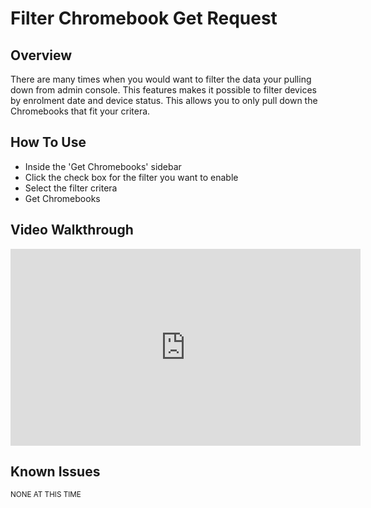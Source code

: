 # Filter Chromebook Get Request

## Overview

There are many times when you would want to filter the data your pulling down from admin console. This features makes it possible to filter devices by enrolment date and device status. This allows you to only pull down the Chromebooks that fit your critera.

## How To Use

* Inside the 'Get Chromebooks' sidebar
* Click the check box for the filter you want to enable
* Select the filter critera
* Get Chromebooks


## Video Walkthrough

<iframe width="560" height="315" src="https://www.youtube.com/embed/JarUgyAbEsc" frameborder="0" allow="accelerometer; autoplay; encrypted-media; gyroscope; picture-in-picture" allowfullscreen></iframe>


## Known Issues

<sup>NONE AT THIS TIME</sup>